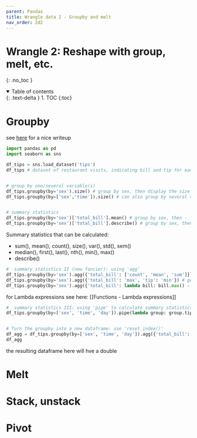 ```yaml
---
parent: Pandas 
title: Wrangle data 2 - Groupby and melt 
nav_order: 2d2 
---
```


# Wrangle 2: Reshape with group, melt, etc.

{: .no_toc } 
<details open markdown="block"> 
  <summary> 
    Table of contents 
  </summary> 
  {: .text-delta } 
1. TOC 
{:toc} 
</details> 

# Groupby
see [here](https://dfrieds.com/data-analysis/groupby-python-pandas.html) for a nice writeup

```python
import pandas as pd
import seaborn as sns

df_tips = sns.load_dataset('tips')
df_tips # dataset of restaurant visits, indicating bill and tip for each visit and some other characteristics


# group by one/several variable(s)
df_tips.groupby(by='sex').size() # group by sex, then display the size (= number of observations) in each group (i.e. number of)
df_tips.groupby(by=['sex','time']).size() # can also group by several variables


# summary statistics
df_tips.groupby(by='sex')['total_bill'].mean() # group by sex, then - for the variable total_bill - display the mean for each group
df_tips.groupby(by='sex')['total_bill'].describe() # group by sex, then - for the variable total_bill - describe the variable
```
Summary statistics that can be calculated:
- sum(), mean(), count(), size(), var(), std(), sem()
- median(), first(), last(), nth(), min(), max()
- describe()

```python
#  summary statistics II (now fancier): using 'agg'
df_tips.groupby(by='sex').agg({'total_bill': ['count', 'mean', 'sum']}) # get multiple summary statistics for a variable
df_tips.groupby(by='sex').agg({'total_bill': 'max', 'tip': 'min'}) # get multipe summary statistics for several variables
df_tips.groupby(by='sex').agg({'total_bill': lambda bill: bill.max() - bill.min()}).rename(columns={'total_bill': "range_total_bill"}) # use 'agg' with lambda functions to calculate your own summary statistics
```
for Lambda expressions see here: [[Functions  - Lambda expressions]]


```python
#  summary statistics III: using 'pipe' to calculate summary statistics from more than one column (i.e. as in the previous example, but now using both the columns 'bill' and 'tip')
df_tips.groupby(by=['sex', 'time', 'day']).pipe(lambda group: group.tip.sum()/group.total_bill.sum()*100) # 


# Turn the groupby into a new dataframe: use 'reset_index()'
df_agg = df_tips.groupby(by=['sex', 'time', 'day']).agg({'total_bill':['mean','sum'],'tip':['mean','sum']}).reset_index()
df_agg
```
the resulting dataframe here will hve a double 


# Melt


# Stack, unstack

# Pivot